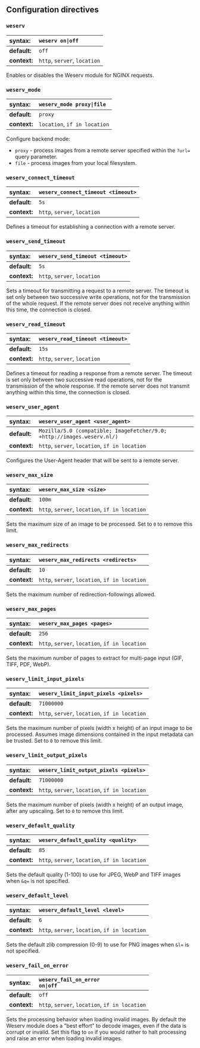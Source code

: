 ## Configuration directives

### `weserv`

| syntax:      | <code>weserv on&#124;off</code> |
| :----------- | :------------------------------ |
| **default:** | `off`                           |
| **context:** | `http`, `server`, `location`    |

Enables or disables the Weserv module for NGINX requests.

### `weserv_mode`

| syntax:      | <code>weserv_mode proxy&#124;file</code> |
| :----------- | :--------------------------------------- |
| **default:** | `proxy`                                  |
| **context:** | `location`, `if in location`             |

Configure backend mode:
- `proxy` - process images from a remote server specified within the `?url=`
  query parameter.
- `file`  - process images from your local filesystem.

### `weserv_connect_timeout`

| syntax:      | `weserv_connect_timeout <timeout>` |
| :----------- | :--------------------------------- |
| **default:** | `5s`                               |
| **context:** | `http`, `server`, `location`       |

Defines a timeout for establishing a connection with a remote server.

### `weserv_send_timeout`

| syntax:      | `weserv_send_timeout <timeout>` |
| :----------- | :------------------------------ |
| **default:** | `5s`                            |
| **context:** | `http`, `server`, `location`    |

Sets a timeout for transmitting a request to a remote server. The timeout is
set only between two successive write operations, not for the transmission of
the whole request. If the remote server does not receive anything within this
time, the connection is closed.

### `weserv_read_timeout`

| syntax:      | `weserv_read_timeout <timeout>` |
| :----------- | :------------------------------ |
| **default:** | `15s`                           |
| **context:** | `http`, `server`, `location`    |

Defines a timeout for reading a response from a remote server. The timeout is
set only between two successive read operations, not for the transmission of
the whole response. If the remote server does not transmit anything within this
time, the connection is closed.

### `weserv_user_agent`

| syntax:      | `weserv_user_agent <user_agent>`                                        |
| :----------- | :---------------------------------------------------------------------- |
| **default:** | `Mozilla/5.0 (compatible; ImageFetcher/9.0; +http://images.weserv.nl/)` |
| **context:** | `http`, `server`, `location`, `if in location`                          |

Configures the User-Agent header that will be sent to a remote server.

### `weserv_max_size`

| syntax:      | `weserv_max_size <size>`                       |
| :----------- | :--------------------------------------------- |
| **default:** | `100m`                                         |
| **context:** | `http`, `server`, `location`, `if in location` |

Sets the maximum size of an image to be processed. Set to `0` to remove this
limit.

### `weserv_max_redirects`

| syntax:      | `weserv_max_redirects <redirects>`             |
| :----------- | :--------------------------------------------- |
| **default:** | `10`                                           |
| **context:** | `http`, `server`, `location`, `if in location` |

Sets the maximum number of redirection-followings allowed.

### `weserv_max_pages`

| syntax:      | `weserv_max_pages <pages>`                     |
| :----------- | :--------------------------------------------- |
| **default:** | `256`                                          |
| **context:** | `http`, `server`, `location`, `if in location` |

Sets the maximum number of pages to extract for multi-page input (GIF, TIFF,
PDF, WebP).

### `weserv_limit_input_pixels`

| syntax:      | `weserv_limit_input_pixels <pixels>`           |
| :----------- | :--------------------------------------------- |
| **default:** | `71000000`                                     |
| **context:** | `http`, `server`, `location`, `if in location` |

Sets the maximum number of pixels (width x height) of an input image to be
processed. Assumes image dimensions contained in the input metadata can be
trusted. Set to `0` to remove this limit.

### `weserv_limit_output_pixels`

| syntax:      | `weserv_limit_output_pixels <pixels>`          |
| :----------- | :--------------------------------------------- |
| **default:** | `71000000`                                     |
| **context:** | `http`, `server`, `location`, `if in location` |

Sets the maximum number of pixels (width x height) of an output image, after
any upscaling. Set to `0` to remove this limit.

### `weserv_default_quality`

| syntax:      | `weserv_default_quality <quality>`             |
| :----------- | :--------------------------------------------- |
| **default:** | `85`                                           |
| **context:** | `http`, `server`, `location`, `if in location` |

Sets the default quality (1-100) to use for JPEG, WebP and TIFF images when
`&q=` is not specified.

### `weserv_default_level`

| syntax:      | `weserv_default_level <level>`                 |
| :----------- | :--------------------------------------------- |
| **default:** | `6`                                            |
| **context:** | `http`, `server`, `location`, `if in location` |

Sets the default zlib compression (0-9) to use for PNG images when `&l=` is
not specified.

### `weserv_fail_on_error`

| syntax:      | <code>weserv_fail_on_error on&#124;off</code>  |
| :----------- | :--------------------------------------------- |
| **default:** | `off`                                          |
| **context:** | `http`, `server`, `location`, `if in location` |

Sets the processing behavior when loading invalid images. By default the Weserv
module does a "best effort" to decode images, even if the data is corrupt or
invalid. Set  this flag to `on` if you would rather to halt processing and raise
an error when loading invalid images.
